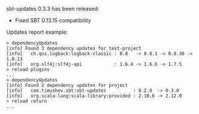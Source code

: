 sbt-updates 0.3.3 has been released:

 * Fixed SBT 0.13.15 compatibility

Updates report example:

    > dependencyUpdates
    [info] Found 3 dependency updates for test-project
    [info]   ch.qos.logback:logback-classic : 0.8   -> 0.8.1 -> 0.9.30 -> 1.0.13
    [info]   org.slf4j:slf4j-api            : 1.6.4 -> 1.6.6 -> 1.7.5
    > reload plugins
    ...
    > dependencyUpdates
    [info] Found 2 dependency updates for project
    [info]   com.timushev.sbt:sbt-updates          : 0.2.0  -> 0.3.0
    [info]   org.scala-lang:scala-library:provided : 2.10.6 -> 2.12.0
    > reload return
    ...
